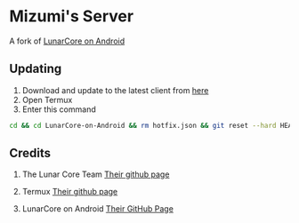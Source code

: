 # Mizumi's Server
A fork of [LunarCore on Android](https://github.com/kostas214/LunarCore-on-Android/tree/main)

## Updating
1. Download and update to the latest client from [here](https://github.com/kostas214/LunarCore-on-Android/releases)
2. Open Termux
3. Enter this command
 ```sh
 cd && cd LunarCore-on-Android && rm hotfix.json && git reset --hard HEAD~1 && git pull && . update.sh
```
## Credits 
1. The Lunar Core Team [Their github page](https://github.com/Melledy/LunarCore)
2. Termux [Their github page](https://github.com/termux/termux-app)

3. LunarCore on Android
   [Their GitHub Page](https://github.com/kostas214/LunarCore-on-Android/tree/main)
